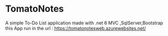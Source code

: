 # TomatoNotes
 A simple To-Do List application made with .net 6 MVC ,SqlServer,Bootstrap
 this App run in the url : https://tomatonotesweb.azurewebsites.net/ 
